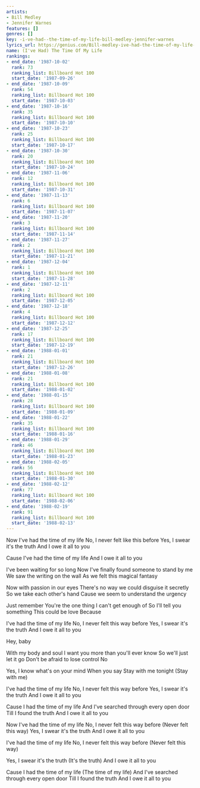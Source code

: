```yaml
---
artists:
- Bill Medley
- Jennifer Warnes
features: []
genres: []
key: -i-ve-had--the-time-of-my-life-bill-medley-jennifer-warnes
lyrics_url: https://genius.com/Bill-medley-ive-had-the-time-of-my-life-lyrics
name: (I've Had) The Time Of My Life
rankings:
- end_date: '1987-10-02'
  rank: 73
  ranking_list: Billboard Hot 100
  start_date: '1987-09-26'
- end_date: '1987-10-09'
  rank: 54
  ranking_list: Billboard Hot 100
  start_date: '1987-10-03'
- end_date: '1987-10-16'
  rank: 35
  ranking_list: Billboard Hot 100
  start_date: '1987-10-10'
- end_date: '1987-10-23'
  rank: 25
  ranking_list: Billboard Hot 100
  start_date: '1987-10-17'
- end_date: '1987-10-30'
  rank: 20
  ranking_list: Billboard Hot 100
  start_date: '1987-10-24'
- end_date: '1987-11-06'
  rank: 12
  ranking_list: Billboard Hot 100
  start_date: '1987-10-31'
- end_date: '1987-11-13'
  rank: 6
  ranking_list: Billboard Hot 100
  start_date: '1987-11-07'
- end_date: '1987-11-20'
  rank: 3
  ranking_list: Billboard Hot 100
  start_date: '1987-11-14'
- end_date: '1987-11-27'
  rank: 2
  ranking_list: Billboard Hot 100
  start_date: '1987-11-21'
- end_date: '1987-12-04'
  rank: 1
  ranking_list: Billboard Hot 100
  start_date: '1987-11-28'
- end_date: '1987-12-11'
  rank: 2
  ranking_list: Billboard Hot 100
  start_date: '1987-12-05'
- end_date: '1987-12-18'
  rank: 4
  ranking_list: Billboard Hot 100
  start_date: '1987-12-12'
- end_date: '1987-12-25'
  rank: 17
  ranking_list: Billboard Hot 100
  start_date: '1987-12-19'
- end_date: '1988-01-01'
  rank: 21
  ranking_list: Billboard Hot 100
  start_date: '1987-12-26'
- end_date: '1988-01-08'
  rank: 21
  ranking_list: Billboard Hot 100
  start_date: '1988-01-02'
- end_date: '1988-01-15'
  rank: 28
  ranking_list: Billboard Hot 100
  start_date: '1988-01-09'
- end_date: '1988-01-22'
  rank: 35
  ranking_list: Billboard Hot 100
  start_date: '1988-01-16'
- end_date: '1988-01-29'
  rank: 46
  ranking_list: Billboard Hot 100
  start_date: '1988-01-23'
- end_date: '1988-02-05'
  rank: 56
  ranking_list: Billboard Hot 100
  start_date: '1988-01-30'
- end_date: '1988-02-12'
  rank: 77
  ranking_list: Billboard Hot 100
  start_date: '1988-02-06'
- end_date: '1988-02-19'
  rank: 91
  ranking_list: Billboard Hot 100
  start_date: '1988-02-13'
---
```

Now I've had the time of my life
No, I never felt like this before
Yes, I swear it's the truth
And I owe it all to you

Cause I've had the time of my life
And I owe it all to you


I've been waiting for so long
Now I've finally found someone to stand by me
We saw the writing on the wall
As we felt this magical fantasy

Now with passion in our eyes
There's no way we could disguise it secretly
So we take each other's hand
Cause we seem to understand the urgency


Just remember
You're the one thing
I can't get enough of
So I'll tell you something
This could be love
Because


I've had the time of my life
No, I never felt this way before
Yes, I swear it's the truth
And I owe it all to you

Hey, baby


With my body and soul
I want you more than you'll ever know
So we'll just let it go
Don't be afraid to lose control
No

Yes, I know what's on your mind
When you say
Stay with me tonight
(Stay with me)

I've had the time of my life
No, I never felt this way before
Yes, I swear it's the truth
And I owe it all to you

Cause I had the time of my life
And I've searched through every open door
Till I found the truth
And I owe it all to you


Now I've had the time of my life
No, I never felt this way before
(Never felt this way)
Yes, I swear it's the truth
And I owe it all to you


I've had the time of my life
No, I never felt this way before
(Never felt this way)

Yes, I swear it's the truth
(It's the truth)
And I owe it all to you

Cause I had the time of my life
(The time of my life)
And I've searched through every open door
Till I found the truth
And I owe it all to you
